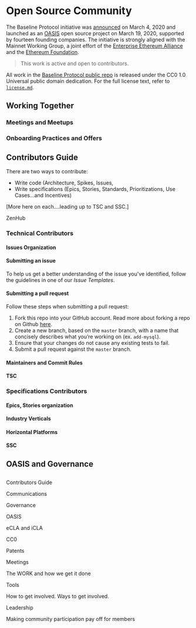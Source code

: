 # Open Source Community

The Baseline Protocol initiative was [announced](https://consensys.net/blog/press-release/ey-and-consensys-announce-formation-of-baseline-protocol-initiative-to-make-ethereum-mainnet-safe-and-effective-for-enterprises/) on March 4, 2020 and launched as an [OASIS](https://oasis-open-projects.org/) open source project on March 19, 2020, supported by fourteen founding companies. The initiative is strongly aligned with the Mainnet Working Group, a joint effort of the [Enterprise Ethereum Alliance](https://entethalliance.org) and the [Ethereum Foundation](https://ethereum.org).

> This work is active and open to contributors.

All work in the [Baseline Protocol public repo](https://github.com/ethereum-oasis/baseline) is released under the CC0 1.0 Universal public domain dedication. For the full license text, refer to [`license.md`](https://github.com/ethereum-oasis/baseline/blob/master/license.md).

## Working Together

### Meetings and Meetups

### Onboarding Practices and Offers

## Contributors Guide

There are two ways to contribute: 

* Write code \(Architecture, Spikes, Issues, 
* Write specifications \(Epics, Stories, Standards, Prioritizations, Use Cases...and Incentives\)

\[More here on each....leading up to TSC and SSC.\]

ZenHub

### Technical Contributors

#### Issues Organization

#### Submitting an issue

To help us get a better understanding of the issue you've identified, follow the guidelines in one of our _Issue Templates_.

#### Submitting a pull request

Follow these steps when submitting a pull request:

1. Fork this repo into your GitHub account. Read more about forking a repo on Github [here](https://help.github.com/articles/fork-a-repo/).
2. Create a new branch, based on the `master` branch, with a name that concisely describes what you’re working on \(ex. `add-mysql`\).
3. Ensure that your changes do not cause any existing tests to fail.
4. Submit a pull request against the `master` branch.

#### Maintainers and Commit Rules

#### TSC

### Specifications Contributors

#### Epics, Stories organization

#### Industry Verticals

#### Horizontal Platforms

#### SSC

## OASIS and Governance



### 

## 



Contributors Guide

Communications

Governance

OASIS

eCLA and iCLA

CC0

Patents

Meetings

The WORK and how we get it done

Tools

How to get involved. Ways to get involved.

Leadership

Making community participation pay off for members

